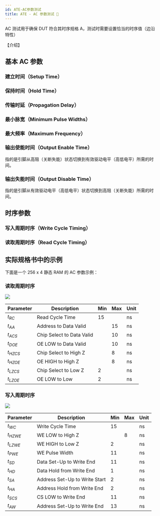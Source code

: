 ```yaml
---
id: ATE-AC参数测试
title: ATE - AC 参数测试 🚧
---
```


AC 测试用于确保 DUT 符合其时序规格 A，测试时需要设置恰当的时序值（边沿特性）

【介绍】

## 基本 AC 参数

### 建立时间（Setup Time）

### 保持时间（Hold Time）

### 传输时延（Propagation Delay）

### 最小脉宽（Minimum Pulse Widths）

### 最大频率（Maximum Frequency）

### 输出使能时间（Output Enable Time）

指的是引脚从高阻（关断失能）状态切换到有效驱动电平（高低电平）所需的时间。

### 输出失能时间（Output Disable Time）

指的是引脚从有效驱动电平（高低电平）状态切换到高阻（关断失能）所需的时间。

## 时序参数

### 写入周期时序（Write Cycle Timing）

### 读取周期时序（Read Cycle Timing）

## 实际规格书中的示例

下面是一个 256 x 4 静态 RAM 的 AC 参数示例：

### 读取周期时序

![](https://cos.wiki-power.com/img/20220731190300.png)

| Parameter  | Description               | Min | Max | Unit |
| ---------- | ------------------------- | --- | --- | ---- |
| $t_{RC}$   | Read Cycle Time           | 15  |     | ns   |
| $t_{AA}$   | Address to Data Valid     |     | 15  | ns   |
| $t_{ACS}$  | Chip Select to Data Valid |     | 10  | ns   |
| $t_{DOE}$  | OE LOW to Data Valid      |     | 10  | ns   |
| $t_{HZCS}$ | Chip Select to High Z     |     | 8   | ns   |
| $t_{HZOE}$ | OE HIGH to High Z         |     | 8   | ns   |
| $t_{LZCS}$ | Chip Select to Low Z      | 2   |     | ns   |
| $t_{LZOE}$ | OE LOW to Low             | 2   |     | ns   |

### 写入周期时序

![](https://cos.wiki-power.com/img/20220731190328.png)

| Parameter  | Description                   | Min | Max | Unit |
| ---------- | ----------------------------- | --- | --- | ---- |
| $t_{WC}$   | Write Cycle Time              | 15  |     | ns   |
| $t_{HZWE}$ | WE LOW to High Z              |     | 8   | ns   |
| $t_{LZWE}$ | WE HIGH to Low Z              | 2   |     | ns   |
| $t_{PWE}$  | WE Pulse Width                | 11  |     | ns   |
| $t_{SD}$   | Data Set-Up to Write End      | 11  |     | ns   |
| $t_{HD}$   | Data Hold from Write End      | 1   |     | ns   |
| $t_{SA}$   | Address Set-Up to Write Start | 2   |     | ns   |
| $t_{HA}$   | Address Hold from Write End   | 2   |     | ns   |
| $t_{SCS}$  | CS LOW to Write End           | 11  |     | ns   |
| $t_{AW}$   | Address Set-Up to Write End   | 13  |     | ns   |
